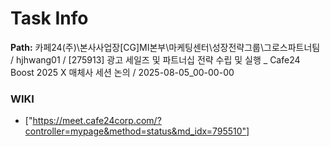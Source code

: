 # Task Info

**Path:** 카페24(주)\본사사업장\[CG]MI본부\마케팅센터\성장전략그룹\그로스파트너팀 / hjhwang01 / [275913] 광고 세일즈 및 파트너십 전략 수립 및 실행 _ Cafe24 Boost 2025 X 매체사 세션 논의 / 2025-08-05_00-00-00

### WIKI
- ["https://meet.cafe24corp.com/?controller=mypage&method=status&md_idx=795510"]


